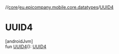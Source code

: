 //[core](../../index.md)/[eu.epicompany.mobile.core.datatypes](index.md)/[UUID4](-u-u-i-d4.md)

# UUID4

[androidJvm]\
fun [UUID4](-u-u-i-d4.md)(): [UUID4](index.md#545543244%2FClasslikes%2F-1060529556)
